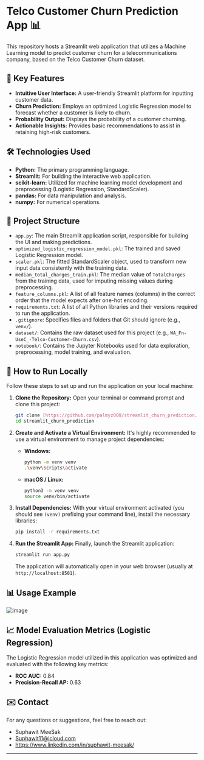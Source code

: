 # Telco Customer Churn Prediction App 📊

This repository hosts a Streamlit web application that utilizes a Machine Learning model to predict customer churn for a telecommunications company, based on the Telco Customer Churn dataset.

## 🌟 Key Features

* **Intuitive User Interface:** A user-friendly Streamlit platform for inputting customer data.
* **Churn Prediction:** Employs an optimized Logistic Regression model to forecast whether a customer is likely to churn.
* **Probability Output:** Displays the probability of a customer churning.
* **Actionable Insights:** Provides basic recommendations to assist in retaining high-risk customers.

## 🛠️ Technologies Used

* **Python:** The primary programming language.
* **Streamlit:** For building the interactive web application.
* **scikit-learn:** Utilized for machine learning model development and preprocessing (Logistic Regression, StandardScaler).
* **pandas:** For data manipulation and analysis.
* **numpy:** For numerical operations.

## 📁 Project Structure

* `app.py`: The main Streamlit application script, responsible for building the UI and making predictions.
* `optimized_logistic_regression_model.pkl`: The trained and saved Logistic Regression model.
* `scaler.pkl`: The fitted StandardScaler object, used to transform new input data consistently with the training data.
* `median_total_charges_train.pkl`: The median value of `TotalCharges` from the training data, used for imputing missing values during preprocessing.
* `feature_columns.pkl`: A list of all feature names (columns) in the correct order that the model expects after one-hot encoding.
* `requirements.txt`: A list of all Python libraries and their versions required to run the application.
* `.gitignore`: Specifies files and folders that Git should ignore (e.g., `venv/`).
* `dataset/`: Contains the raw dataset used for this project (e.g., `WA_Fn-UseC_-Telco-Customer-Churn.csv`).
* `notebook/`: Contains the Jupyter Notebooks used for data exploration, preprocessing, model training, and evaluation.

## 🚀 How to Run Locally

Follow these steps to set up and run the application on your local machine:

1.  **Clone the Repository:**
    Open your terminal or command prompt and clone this project:
    ```bash
    git clone [https://github.com/palmyz000/streamlit_churn_prediction.git](https://github.com/palmyz000/streamlit_churn_prediction.git)
    cd streamlit_churn_prediction
    ```

2.  **Create and Activate a Virtual Environment:**
    It's highly recommended to use a virtual environment to manage project dependencies:
    * **Windows:**
        ```bash
        python -m venv venv
        .\venv\Scripts\activate
        ```
    * **macOS / Linux:**
        ```bash
        python3 -m venv venv
        source venv/bin/activate
        ```

3.  **Install Dependencies:**
    With your virtual environment activated (you should see `(venv)` prefixing your command line), install the necessary libraries:
    ```bash
    pip install -r requirements.txt
    ```

4.  **Run the Streamlit App:**
    Finally, launch the Streamlit application:
    ```bash
    streamlit run app.py
    ```
    The application will automatically open in your web browser (usually at `http://localhost:8501`).

## 📊 Usage Example


![image](https://github.com/user-attachments/assets/1a5f5a49-4d3b-4c9a-9a81-c1725e930da7)

## 📈 Model Evaluation Metrics (Logistic Regression)

The Logistic Regression model utilized in this application was optimized and evaluated with the following key metrics:

* **ROC AUC:** 0.84
* **Precision-Recall AP:** 0.63
  
## ✉️ Contact

For any questions or suggestions, feel free to reach out:
* Suphawit MeeSak
* Suphawit11@icloud.com
* https://www.linkedin.com/in/suphawit-meesak/

---
